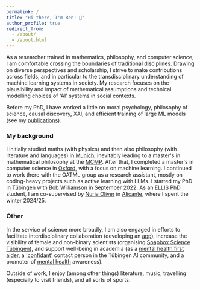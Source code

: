 ```yaml
---
permalink: /
title: "Hi there, I'm Ben! 👋"
author_profile: true
redirect_from: 
  - /about/
  - /about.html
---
```

<style>
@media (max-width: 768px) {
  .page__content {
    font-size: 90%;
  }
}
</style>

As a researcher trained in mathematics, philosophy, and computer science, I am comfortable crossing the boundaries of traditional disciplines. Drawing on diverse perspectives and scholarship, I strive to make contributions across fields, and in particular to the transdisciplinary understanding of machine learning systems in society. My research focuses on the plausibility and impact of mathematical assumptions and technical modelling choices of 'AI' systems in social contexts. 

Before my PhD, I have worked a little on moral psychology, philosophy of science, causal discovery, XAI, and efficient training of large ML models (see my [publications](https://ben-hoeltgen.github.io/publications/)).


### My background

I initially studied maths (with physics) and then also philosophy (with literature and languages) in [Munich](https://www.shutterstock.com/de/search/m%C3%BCnchen-isar-br%C3%BCcke), inevitably leading to a master's in mathematical philosophy at the [MCMP](https://www.mcmp.philosophie.uni-muenchen.de/about/index.html). After that, I completed a master's in computer science in [Oxford](https://www.shutterstock.com/de/search/oxford), with a focus on machine learning. I continued to work there with the OATML group as a research assistant, mostly on coding-heavy projects such as active learning with LLMs. I started my PhD in [Tübingen](https://www.shutterstock.com/de/search/t%C3%BCbingen) with [Bob Williamson](https://fm.ls/bob) in September 2022. As an [ELLIS](https://ellis.eu/phd-postdoc) PhD student, I am co-supervised by [Nuria Oliver](https://ellisalicante.org/people/nuriaoliver-en/) in [Alicante](https://www.shutterstock.com/de/search/alicante), where I spent the winter 2024/25.


### Other

In the service of science more broadly, I am also engaged in efforts to facilitate interdisciplinary collaboration (developing an [app](https://catalyst-app.org/)), increase the visibility of female and non-binary scientists (organising [Soapbox Science Tübingen](https://soapboxsciencetuebingen.github.io/)), and support well-being in academia (as a [mental health first aider](https://mhfainternational.org/), a ['confidant'](https://tappa-org.github.io/confidants/) contact person in the Tübingen AI community, and a promoter of [mental health](https://www.nature.com/articles/d41586-024-04240-1) awareness).

Outside of work, I enjoy (among other things) literature, music, travelling (especially to visit friends), and all sorts of sports.
